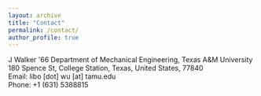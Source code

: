 ```yaml
---
layout: archive
title: "Contact"
permalink: /contact/
author_profile: true
---
```

J Walker '66 Department of Mechanical Engineering, Texas A&M University<br>
180 Spence St, College Station, Texas, United States, 77840<br>
Email: libo [dot] wu [at] tamu.edu<br>
Phone: +1 (631) 5388815

